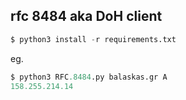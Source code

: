 rfc 8484 aka DoH client
--

```python
$ python3 install -r requirements.txt
```

eg.

```python
$ python3 RFC.8484.py balaskas.gr A
158.255.214.14
```
